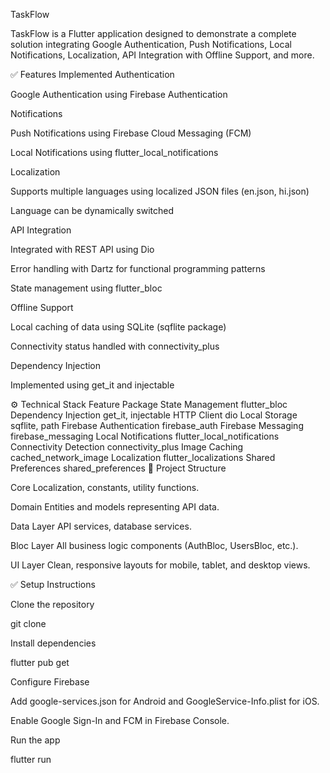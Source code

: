 TaskFlow

TaskFlow is a Flutter application designed to demonstrate a complete solution integrating Google Authentication, Push Notifications, Local Notifications, Localization, API Integration with Offline Support, and more.

✅ Features Implemented
Authentication

Google Authentication using Firebase Authentication

Notifications

Push Notifications using Firebase Cloud Messaging (FCM)

Local Notifications using flutter_local_notifications

Localization

Supports multiple languages using localized JSON files (en.json, hi.json)

Language can be dynamically switched

API Integration

Integrated with REST API using Dio

Error handling with Dartz for functional programming patterns

State management using flutter_bloc

Offline Support

Local caching of data using SQLite (sqflite package)

Connectivity status handled with connectivity_plus

Dependency Injection

Implemented using get_it and injectable

⚙️ Technical Stack
Feature	Package
State Management	flutter_bloc
Dependency Injection	get_it, injectable
HTTP Client	dio
Local Storage	sqflite, path
Firebase Authentication	firebase_auth
Firebase Messaging	firebase_messaging
Local Notifications	flutter_local_notifications
Connectivity Detection	connectivity_plus
Image Caching	cached_network_image
Localization	flutter_localizations
Shared Preferences	shared_preferences
🧱 Project Structure

Core
Localization, constants, utility functions.

Domain
Entities and models representing API data.

Data Layer
API services, database services.

Bloc Layer
All business logic components (AuthBloc, UsersBloc, etc.).

UI Layer
Clean, responsive layouts for mobile, tablet, and desktop views.

✅ Setup Instructions

Clone the repository

git clone <repo-url>


Install dependencies

flutter pub get


Configure Firebase

Add google-services.json for Android and GoogleService-Info.plist for iOS.

Enable Google Sign-In and FCM in Firebase Console.

Run the app

flutter run